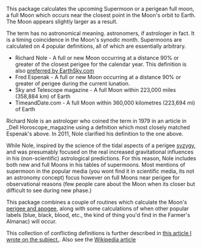 This package calculates the upcoming Supermoon or a perigean full moon, a full Moon which occurs
near the closest point in the Moon's orbit to Earth.  The Moon appears
slightly larger as a result.

The term has no astronomical meaning. astronomers, if 
astrologer in fact.  It is a timing coincidence in the Moon's synodic month.
Supermoons are calculated on 4 popular definitions, all of which are essentially 
arbitrary.

  * Richard Nole - A full or new Moon occurring at a distance 90% or greater of the closest perigee for the calendar year.  This definition is also [preferred by EarthSky.com](https://earthsky.org/astronomy-essentials/why-experts-disagree-on-what-makes-a-supermoon#nolle)
  * Fred Espenak - A full or new  Moon occurring at a distance 90% or greater of perigee during the current lunation.
  * Sky and Telescope magazine  -  A full Moon within 223,000 miles (358,884 km) of Earth
  * TimeandDate.com  - A full Moon within 360,000 kilometres (223,694 mi) of Earth

Richard Nole is an astrologer who coined the term in 1979 in an article in _Dell Horoscope_magazine using a 
defnition which most closely matched Espenak's above.  In 2011, Nole clarified his definition to the one above.

While Nole, inspired by the science of the tidal aspects of a perigee [syzygy](https://en.wikipedia.org/wiki/Syzygy_%28astronomy%29), 
and was presumably focused on the real increased gravitational influences in his (non-scientific) astrological predictions.  For this reason,
Nole includes both new and full Moons in his tables of supermoons.  Most mentions of supermoon in the popular media (you wont find it in
scientific media, its not an astronomy concept) focus however on full Moons near perigee for observational reasons (few people care about the Moon
when its closer but difficult to see during new phase.)

This package combines a couple of routines which calculate the Moon's 
[perigee and apogee](https://en.wikipedia.org/wiki/Apsis), along with some calculations of when other popular labels (blue, black, blood, etc., the 
kind of thing you'd find in the Farmer's Almanac) will occur.

This collection of conflicting definitions is further described in [this article I wrote on the subject.](https://www.wral.com/weather/blogpost/11487264/).
Also see the [Wikipedia article](https://en.wikipedia.org/wiki/Supermoon) 
